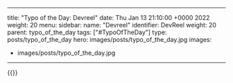 
---
title: "Typo of the Day: Devreel"
date: Thu Jan 13 21:10:00 +0000 2022
weight: 20
menu:
  sidebar:
    name: "Devreel"
    identifier: DevReel
    weight: 20
    parent: typo_of_the_day
tags: ["#TypoOfTheDay"]
type: posts/typo_of_the_day
hero: images/posts/typo_of_the_day.jpg
images:
- images/posts/typo_of_the_day.jpg
---


{{<tweet user="mariatta" id="1481735303014404099">}}

